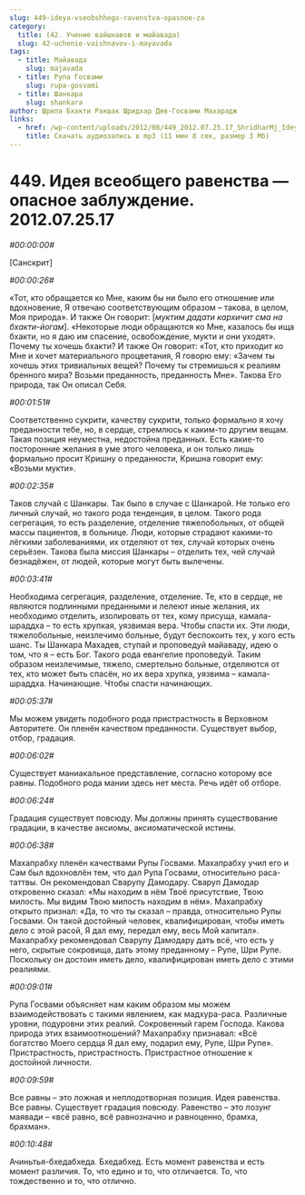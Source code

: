 ```yaml
---
slug: 449-ideya-vseobshhego-ravenstva-opasnoe-za
category:
  title: (42. Учение вайшнавов и майавада)
  slug: 42-uchenie-vaishnavov-i-mayavada
tags:
  - title: Майавада
    slug: majavada
  - title: Рупа Госвами
    slug: rupa-gosvami
  - title: Шанкара
    slug: shankara
author: Шрила Бхакти Ракшак Шридхар Дев-Госвами Махарадж
links:
  - href: /wp-content/uploads/2012/08/449_2012.07.25.17_ShridharMj_Ideya_vseobwego_ravenstva-opasnoye_zablujdeniye.mp3
    title: Скачать аудиозапись в mp3 (11 мин 8 сек, размер 3 Мб)
---
```


# 449. Идея всеобщего равенства — опасное заблуждение. 2012.07.25.17

*#00:00:00#*

[Санскрит]

*#00:00:26#*

«Тот, кто обращается ко Мне, каким бы ни было его отношение или вдохновение, Я отвечаю соответствующим образом – такова, в целом, Моя природа». И также Он говорит: [*муктим дадати кархичит сма на бхакти-йогам*]. «Некоторые люди обращаются ко Мне, казалось бы ища бхакти, но я даю им спасение, освобождение, мукти и они уходят». Почему ты хочешь бхакти? И также Он говорит: «Тот, кто приходит ко Мне и хочет материального процветания, Я говорю ему: «Зачем ты хочешь этих тривиальных вещей? Почему ты стремишься к реалиям бренного мира? Возьми преданность, преданность Мне». Такова Его природа, так Он описал Себя.

*#00:01:51#*

Соответственно сукрити, качеству сукрити, только формально я хочу преданности тебе, но, в сердце, стремлюсь к каким-то другим вещам. Такая позиция неуместна, недостойна преданных. Есть какие-то посторонние желания в уме этого человека, и он только лишь формально просит Кришну о преданности, Кришна говорит ему: «Возьми мукти».

*#00:02:35#*

Таков случай с Шанкары. Так было в случае с Шанкарой. Не только его личный случай, но такого рода тенденция, в целом. Такого рода сегрегация, то есть разделение, отделение тяжелобольных, от общей массы пациентов, в больнице. Люди, которые страдают какими-то лёгкими заболеваниями, их отделяют от тех, случай которых очень серьёзен. Такова была миссия Шанкары – отделить тех, чей случай безнадёжен, от людей, которые могут быть вылечены.

*#00:03:41#*

Необходима сегрегация, разделение, отделение. Те, кто в сердце, не являются подлинными преданными и лелеют иные желания, их необходимо отделить, изолировать от тех, кому присуща, камала-шраддха – то есть хрупкая, уязвимая вера. Чтобы спасти их. Эти люди, тяжелобольные, неизлечимо больные, будут беспокоить тех, у кого есть шанс. Ты Шанкара Махадев, ступай и проповедуй майаваду, идею о том, что я – есть Бог. Такого рода евангелие проповедуй. Таким образом неизлечимые, тяжело, смертельно больные, отделяются от тех, кто может быть спасён, но их вера хрупка, уязвима – камала-шраддха. Начинающие. Чтобы спасти начинающих.

*#00:05:37#*

Мы можем увидеть подобного рода пристрастность в Верховном Авторитете. Он пленён качеством преданности. Существует выбор, отбор, градация.

*#00:06:02#*

Существует маниакальное представление, согласно которому все равны. Подобного рода мании здесь нет места. Речь идёт об отборе.

*#00:06:24#*

Градация существует повсюду. Мы должны принять существование градации, в качестве аксиомы, аксиоматической истины.

*#00:06:38#*

Махапрабху пленён качествами Рупы Госвами. Махапрабху учил его и Сам был вдохновлён тем, что дал Рупа Госвами, относительно раса-таттвы. Он рекомендовал Сварупу Дамодару. Сваруп Дамодар откровенно сказал: «Мы находим в нём Твоё присутствие, Твою милость. Мы видим Твою милость находим в нём». Махапрабху открыто признал: «Да, то что ты сказал – правда, относительно Рупы Госвами. Он такой достойный человек, квалифицирован, чтобы иметь дело с этой расой, Я дал ему, передал ему, весь Мой капитал». Махапрабху рекомендовал Сварупу Дамодару дать всё, что есть у него, скрытые сокровища, дать этому преданному – Рупе, Шри Рупе. Поскольку он достоин иметь дело, квалифицирован иметь дело с этими реалиями.

*#00:09:01#*

Рупа Госвами объясняет нам каким образом мы можем взаимодействовать с такими явлением, как мадхура-раса. Различные уровни, подуровни этих реалий. Сокровенный гарем Господа. Какова природа этих взаимоотношений? Махапрабху признавал: «Всё богатство Моего сердца Я дал ему, подарил ему, Рупе, Шри Рупе». Пристрастность, пристрастность. Пристрастное отношение к достойной личности.

*#00:09:59#*

Все равны – это ложная и неплодотворная позиция. Идея равенства. Все равны. Существует градация повсюду. Равенство – это лозунг маявади – «всё равно, всё равнозначно и равноценно, брамха, брахман».

*#00:10:48#*

Ачиньтья-бхедабхеда. Бхедабхед. Есть момент равенства и есть момент различия. То, что едино и то, что отличается. То, что тождественно и то, что отлично.

